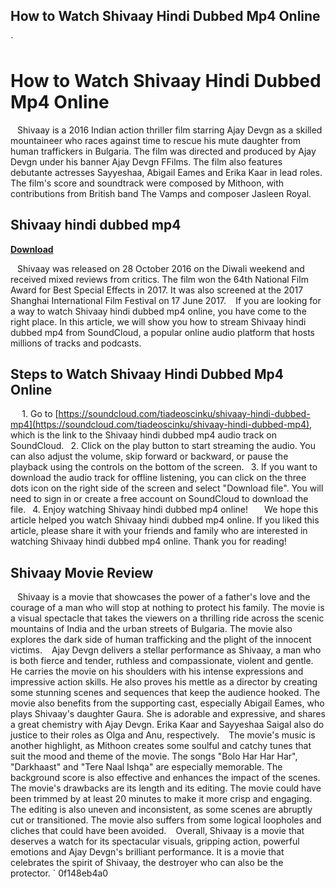 ## How to Watch Shivaay Hindi Dubbed Mp4 Online

  `
# How to Watch Shivaay Hindi Dubbed Mp4 Online
` `
Shivaay is a 2016 Indian action thriller film starring Ajay Devgn as a skilled mountaineer who races against time to rescue his mute daughter from human traffickers in Bulgaria. The film was directed and produced by Ajay Devgn under his banner Ajay Devgn FFilms. The film also features debutante actresses Sayyeshaa, Abigail Eames and Erika Kaar in lead roles. The film's score and soundtrack were composed by Mithoon, with contributions from British band The Vamps and composer Jasleen Royal.
 
## Shivaay hindi dubbed mp4


[**Download**](https://www.google.com/url?q=https%3A%2F%2Furllie.com%2F2tKecY&sa=D&sntz=1&usg=AOvVaw2hHqeiFX3ykxAU32y5oeVm)

` `
Shivaay was released on 28 October 2016 on the Diwali weekend and received mixed reviews from critics. The film won the 64th National Film Award for Best Special Effects in 2017. It was also screened at the 2017 Shanghai International Film Festival on 17 June 2017.
` `
If you are looking for a way to watch Shivaay hindi dubbed mp4 online, you have come to the right place. In this article, we will show you how to stream Shivaay hindi dubbed mp4 from SoundCloud, a popular online audio platform that hosts millions of tracks and podcasts.
` `
## Steps to Watch Shivaay Hindi Dubbed Mp4 Online
` `
`
`1. Go to [https://soundcloud.com/tiadeoscinku/shivaay-hindi-dubbed-mp4](https://soundcloud.com/tiadeoscinku/shivaay-hindi-dubbed-mp4), which is the link to the Shivaay hindi dubbed mp4 audio track on SoundCloud.
`
`2. Click on the play button to start streaming the audio. You can also adjust the volume, skip forward or backward, or pause the playback using the controls on the bottom of the screen.
`
`3. If you want to download the audio track for offline listening, you can click on the three dots icon on the right side of the screen and select "Download file". You will need to sign in or create a free account on SoundCloud to download the file.
`
`4. Enjoy watching Shivaay hindi dubbed mp4 online!
`
`
` `
We hope this article helped you watch Shivaay hindi dubbed mp4 online. If you liked this article, please share it with your friends and family who are interested in watching Shivaay hindi dubbed mp4 online. Thank you for reading!
`  `
## Shivaay Movie Review
` `
Shivaay is a movie that showcases the power of a father's love and the courage of a man who will stop at nothing to protect his family. The movie is a visual spectacle that takes the viewers on a thrilling ride across the scenic mountains of India and the urban streets of Bulgaria. The movie also explores the dark side of human trafficking and the plight of the innocent victims.
` `
Ajay Devgn delivers a stellar performance as Shivaay, a man who is both fierce and tender, ruthless and compassionate, violent and gentle. He carries the movie on his shoulders with his intense expressions and impressive action skills. He also proves his mettle as a director by creating some stunning scenes and sequences that keep the audience hooked. The movie also benefits from the supporting cast, especially Abigail Eames, who plays Shivaay's daughter Gaura. She is adorable and expressive, and shares a great chemistry with Ajay Devgn. Erika Kaar and Sayyeshaa Saigal also do justice to their roles as Olga and Anu, respectively.
` `
The movie's music is another highlight, as Mithoon creates some soulful and catchy tunes that suit the mood and theme of the movie. The songs "Bolo Har Har Har", "Darkhaast" and "Tere Naal Ishqa" are especially memorable. The background score is also effective and enhances the impact of the scenes.
` `
The movie's drawbacks are its length and its editing. The movie could have been trimmed by at least 20 minutes to make it more crisp and engaging. The editing is also uneven and inconsistent, as some scenes are abruptly cut or transitioned. The movie also suffers from some logical loopholes and cliches that could have been avoided.
` `
Overall, Shivaay is a movie that deserves a watch for its spectacular visuals, gripping action, powerful emotions and Ajay Devgn's brilliant performance. It is a movie that celebrates the spirit of Shivaay, the destroyer who can also be the protector.
` 0f148eb4a0
